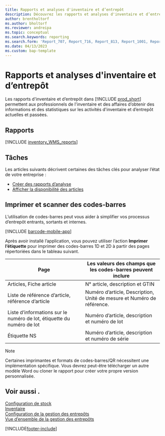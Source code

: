 ```yaml
---
title: Rapports et analyses d'inventaire et d’entrepôt
description: Découvrez les rapports et analyses d'inventaire et d’entrepôt disponibles dans la version standard de Business Central afin que vous puissiez suivre votre activité.
author: brentholtorf
ms.author: bholtorf
ms.reviewer: andreipa
ms.topic: conceptual
ms.search.keywords: reporting
ms.search.form: 'Report_707, Report_716, Report_813, Report_1001, Report_5807, Report_5808, Report_5809, Report_7313, Report_7319, Report_7320'
ms.date: 04/13/2023
ms.custom: bap-template
---
```

# Rapports et analyses d'inventaire et d’entrepôt

Les rapports d'inventaire et d’entrepôt dans [!INCLUDE [prod_short](includes/prod_short.md)] permettent aux professionnels de l'inventaire et des affaires d’obtenir des informations et des statistiques sur les activités d'inventaire et d’entrepôt actuelles et passées.  

## Rapports

[!INCLUDE [inventory_WMS_reports](includes/inventory-WMS-reports-include.md)]

## Tâches

Les articles suivants décrivent certaines des tâches clés pour analyser l’état de votre entreprise :

* [Créer des rapports d’analyse](bi-how-create-analysis-views-reports.md)  
* [Afficher la disponibilité des articles](inventory-how-availability-overview.md)

## Imprimer et scanner des codes-barres

L’utilisation de codes-barres peut vous aider à simplifier vos processus d’entrepôt entrants, sortants et internes. 

[!INCLUDE [barcode-mobile-app](includes/barcode-mobile-app.md)]

Après avoir installé l’application, vous pouvez utiliser l’action **Imprimer l’étiquette** pour imprimer des codes-barres 1D et 2D à partir des pages répertoriées dans le tableau suivant.

|Page  |Les valeurs des champs que les codes-barres peuvent inclure  |
|---------|---------|
|Articles, Fiche article     |N° article, description et GTIN         |
|Liste de référence d’article, référence d’article     |Numéro d’article, Description, Unité de mesure et Numéro de référence.         |
|Liste d’informations sur le numéro de lot, étiquette du numéro de lot     |Numéro d’article, description et numéro de lot       |
|Étiquette NS     |Numéro d’article, description et numéro de série         |

> [!NOTE]
> Certaines imprimantes et formats de codes-barres/QR nécessitent une implémentation spécifique. Vous devrez peut-être télécharger un autre modèle Word ou cloner le rapport pour créer votre propre version personnalisée.

## Voir aussi .

[Configuration de stock](inventory-setup-inventory.md)  
[Inventaire](inventory-manage-inventory.md)  
[Configuration de la gestion des entrepôts](warehouse-setup-warehouse.md)  
[Vue d’ensemble de la gestion des entrepôts](design-details-warehouse-management.md)

[!INCLUDE[footer-include](includes/footer-banner.md)]
